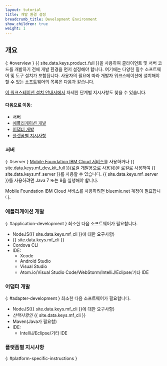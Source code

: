 ```yaml
---
layout: tutorial
title: 개발 환경 설정
breadcrumb_title: Development Environment
show_children: true
weight: 1
---
```

<!-- NLS_CHARSET=UTF-8 -->
## 개요
{: #overview }
{{ site.data.keys.product_full }}을 사용하여 클라이언트 및 서버 코드를 개발하기 전에 개발 환경을 먼저 설정해야 합니다. 여기에는 다양한 필수 소프트웨어 및 도구 설치가 포함됩니다. 사용자의 필요에 따라 개발자 워크스테이션에 설치해야 할 수 있는 소프트웨어의 목록은 다음과 같습니다.

[이 워크스테이션 설치 안내서에서](mobilefirst/installation-guide/) 자세한 단계별 지시사항도 찾을 수 있습니다.

#### 다음으로 이동:

* [서버](#server)
* [애플리케이션 개발](#application-development)
* [어댑터 개발](#adapter-development)
* [플랫폼별 지시사항](#platform-specific-instructions)

### 서버
{: #server }
[Mobile Foundation IBM Cloud 서비스](../../ibmcloud/using-mobile-foundation)를 사용하거나 {{ site.data.keys.mf_dev_kit_full }}(로컬 개발용으로 사용됨)을 로컬로 사용하여 {{ site.data.keys.mf_server }}를 사용할 수 있습니다. {{ site.data.keys.mf_server }}를 사용하려면 Java 7 또는 8을 실행해야 합니다.

Mobile Foundation IBM Cloud 서비스를 사용하려면 bluemix.net 계정이 필요합니다.

### 애플리케이션 개발
{: #application-development }
최소한 다음 소프트웨어가 필요합니다.

* NodeJS({{ site.data.keys.mf_cli }}에 대한 요구사항)
* {{ site.data.keys.mf_cli }}
* Cordova CLI
* IDE:
    - Xcode
    - Android Studio
    - Visual Studio
    - Atom.io/Visual Studio Code/WebStorm/IntelliJ/Eclipse/기타 IDE

### 어댑터 개발
{: #adapter-development }
최소한 다음 소프트웨어가 필요합니다.

* NodeJS({{ site.data.keys.mf_cli }}에 대한 요구사항)
* *선택사항인* {{ site.data.keys.mf_cli }}
* Maven(Java가 필요함)
* IDE:
    - IntelliJ/Eclipse/기타 IDE

### 플랫폼별 지시사항
{: #platform-specific-instructions }
